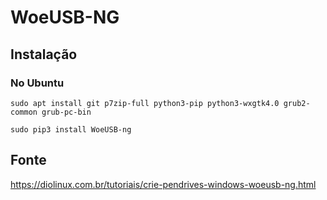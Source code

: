 WoeUSB-NG
===================================

Instalação
-----------------------------------

### No Ubuntu

`sudo apt install git p7zip-full python3-pip python3-wxgtk4.0 grub2-common grub-pc-bin`

`sudo pip3 install WoeUSB-ng`

Fonte
-----------------------------------

<https://diolinux.com.br/tutoriais/crie-pendrives-windows-woeusb-ng.html>
